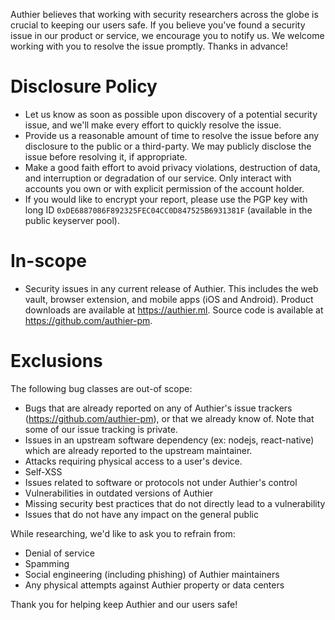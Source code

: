 Authier believes that working with security researchers across the globe is crucial to keeping our
users safe. If you believe you've found a security issue in our product or service, we encourage you to
notify us. We welcome working with you to resolve the issue promptly. Thanks in advance!

# Disclosure Policy

- Let us know as soon as possible upon discovery of a potential security issue, and we'll make every
  effort to quickly resolve the issue.
- Provide us a reasonable amount of time to resolve the issue before any disclosure to the public or a
  third-party. We may publicly disclose the issue before resolving it, if appropriate.
- Make a good faith effort to avoid privacy violations, destruction of data, and interruption or
  degradation of our service. Only interact with accounts you own or with explicit permission of the
  account holder.
- If you would like to encrypt your report, please use the PGP key with long ID
  `0xDE6887086F892325FEC04CC0D847525B6931381F` (available in the public keyserver pool).

# In-scope

- Security issues in any current release of Authier. This includes the web vault, browser extension,
  and mobile apps (iOS and Android). Product downloads are available at https://authier.ml. Source
  code is available at https://github.com/authier-pm.

# Exclusions

The following bug classes are out-of scope:

- Bugs that are already reported on any of Authier's issue trackers (https://github.com/authier-pm),
  or that we already know of. Note that some of our issue tracking is private.
- Issues in an upstream software dependency (ex: nodejs, react-native) which are already reported to the
  upstream maintainer.
- Attacks requiring physical access to a user's device.
- Self-XSS
- Issues related to software or protocols not under Authier's control
- Vulnerabilities in outdated versions of Authier
- Missing security best practices that do not directly lead to a vulnerability
- Issues that do not have any impact on the general public

While researching, we'd like to ask you to refrain from:

- Denial of service
- Spamming
- Social engineering (including phishing) of Authier maintainers
- Any physical attempts against Authier property or data centers

Thank you for helping keep Authier and our users safe!
